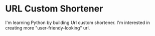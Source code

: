# URL Custom Shortener

I'm learning Python by building Url custom shortener. 
I'm interested in creating more "user-friendy-looking" url.

